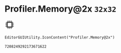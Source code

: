 # Profiler.Memory@2x `32x32`
<img src="/img/Profiler.Memory@2x.png" width=32 height=32>

``` CSharp
EditorGUIUtility.IconContent("Profiler.Memory@2x")
```
```
7208249292173671622
```
